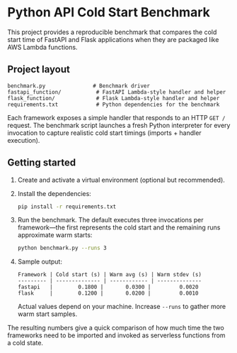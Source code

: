 # Python API Cold Start Benchmark

This project provides a reproducible benchmark that compares the cold start time of
FastAPI and Flask applications when they are packaged like AWS Lambda functions.

## Project layout

```
benchmark.py               # Benchmark driver
fastapi_function/           # FastAPI Lambda-style handler and helper
flask_function/             # Flask Lambda-style handler and helper
requirements.txt            # Python dependencies for the benchmark
```

Each framework exposes a simple handler that responds to an HTTP `GET /` request.
The benchmark script launches a fresh Python interpreter for every invocation to
capture realistic cold start timings (imports + handler execution).

## Getting started

1. Create and activate a virtual environment (optional but recommended).
2. Install the dependencies:

   ```bash
   pip install -r requirements.txt
   ```

3. Run the benchmark. The default executes three invocations per framework—the
   first represents the cold start and the remaining runs approximate warm
   starts:

   ```bash
   python benchmark.py --runs 3
   ```

4. Sample output:

   ```
   Framework | Cold start (s) | Warm avg (s) | Warm stdev (s)
   --------- | -------------- | ------------ | --------------
   fastapi   |        0.1800 |       0.0300 |         0.0020
   flask     |        0.1200 |       0.0200 |         0.0010
   ```

   Actual values depend on your machine. Increase `--runs` to gather more warm
   start samples.

The resulting numbers give a quick comparison of how much time the two frameworks
need to be imported and invoked as serverless functions from a cold state.
